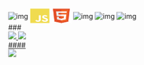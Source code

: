 <div style="display: inline_block"><br>
  <img align="center" alt="img" height="30" width="40" src="https://icongr.am/devicon/css3-original.svg?size=128&color=currentColor">
  <img align="center" alt="img" height="30" width="40" src="https://raw.githubusercontent.com/devicons/devicon/master/icons/javascript/javascript-plain.svg">
  <img align="center" alt="img" height="30" width="40" src="https://raw.githubusercontent.com/devicons/devicon/master/icons/html5/html5-original.svg">
  <img align="center" alt="img" height="30" width="40" src="https://icongr.am/devicon/git-original.svg?size=128&color=currentColor">
  <img align="center" alt="img" height="30" width="40" src="https://cdn.jsdelivr.net/gh/devicons/devicon/icons/php/php-original.svg">
  <img align="center" alt="img" height="40" width="40" src="https://cdn.jsdelivr.net/gh/devicons/devicon/icons/mysql/mysql-original-wordmark.svg">  
</div>
###
<div>
  <a href="https://github.com/GBabler">
  <img height="180em" src="https://github-readme-stats.vercel.app/api?username=GBabler&show_icons=true&theme=tokyonight&include_all_commits=true&count_private=true"/>
  <img height="180em" src="https://github-readme-stats.vercel.app/api/top-langs/?username=GBabler&layout=compact&langs_count=7&theme=tokyonight"/>
</div>
####
 
<div> 
  <a href="https://www.linkedin.com/in/babler/" target="_blank"><img src="https://img.shields.io/badge/-LinkedIn-%230077B5?style=for-the-badge&logo=linkedin&logoColor=white" target="_blank"></a>  
</div>
